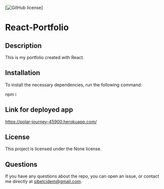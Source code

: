
[![GitHub license](https://img.shields.io/badge/license-None-important.svg)]
# React-Portfolio

## Description

This is my portfolio created with React.

## Installation

To install the necessary dependencies, run the following command:

npm i


## Link for deployed app

https://polar-journey-45900.herokuapp.com/

## License

This project is licensed under the None license.

## Questions

If you have any questions about the repo, you can open an issue, or contact me directly at sibelcidem@gmail.com.

